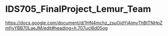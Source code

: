 # IDS705_FinalProject_Lemur_Team


https://docs.google.com/document/d/1HN4mchz_zsuOidYjAimyThBtTNHpZmfiyYBB70LaeJM/edit#heading=h.707ucl6d05og
